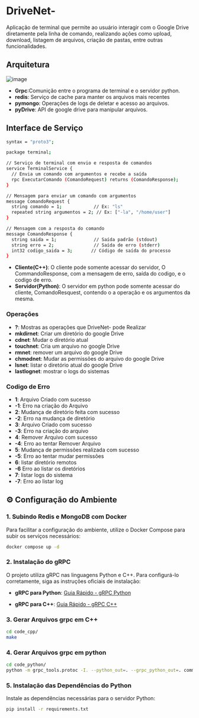 # DriveNet-
 Aplicação de terminal que permite ao usuário interagir com o Google Drive diretamente pela linha de comando, realizando ações como upload, download, listagem de arquivos, criação de pastas, entre outras funcionalidades. 
## Arquitetura
![image](https://github.com/user-attachments/assets/5aa41504-a526-4185-8f86-0f9a8c4a3451)
* **Grpc**:Comunição entre o programa de terminal e o servidor python.
* **redis**: Serviço de cache para manter os arquivos mais recentes
* **pymongo**: Operações de logs de deletar e acesso ao arquivos.
* **pyDrive**: API de google drive para manipular arquivos.

## Interface de Serviço
```bash
syntax = "proto3";

package terminal;

// Serviço de terminal com envio e resposta de comandos
service TerminalService {
  // Envia um comando com argumentos e recebe a saída
  rpc ExecutarComando (ComandoRequest) returns (ComandoResponse);
}

// Mensagem para enviar um comando com argumentos
message ComandoRequest {
  string comando = 1;            // Ex: "ls"
  repeated string argumentos = 2; // Ex: ["-la", "/home/user"]
}

// Mensagem com a resposta do comando
message ComandoResponse {
  string saida = 1;              // Saída padrão (stdout)
  string erro = 2;               // Saída de erro (stderr)
  int32 codigo_saida = 3;       // Código de saída do processo
}

```
* **Cliente(C++)**: O cliente pode somente acessar do servidor,  O CommandoResponse, com a mensagem de erro, saída do codigo, e o codigo de erro.
* **Servidor(Python)**: O servidor em python pode somente acessar do cliente, ComandoResquest, contendo o a operação e os argumentos da mesma.

### Operações 
   * **?**: Mostras as operações que DriveNet- pode Realizar
   * **mkdirnet**: Criar um diretório do google Drive
   * **cdnet**: Mudar o diretório atual
   * **touchnet**: Cria um arquivo no google Drive 
   * **rmnet**: remover um arquivo do google Drive
   * **chmodnet**: Mudar as permissões do arquivo do google Drive 
   * **lsnet**: listar o diretório atual do google Drive
   * **lastlognet**: mostrar o logs do sistemas
 
### Codigo de Erro
 * **1**:  Arquivo Criado com sucesso
 * **-1**: Erro na criação do Arquivo
 * **2**:  Mudança de diretório feita com sucesso
 * **-2**: Erro na mudança de diretório
 * **3**:  Arquivo Criado com sucesso
 * **-3**: Erro na criação do arquivo
 * **4**:  Remover Arquivo com sucesso
 * **-4**: Erro ao tentar Remover Arquivo
 * **5**:  Mudança de permissões realizada com sucesso
 * **-5**: Erro ao tentar mudar permissões
 * **6**:  listar diretório remotos
 * **-6**  Erro ao listar os diretórios
 * **7**:  listar logs  do sistema
 * **-7**: Erro ao listar log

## ⚙️ Configuração do Ambiente

### 1. Subindo Redis e MongoDB com Docker

Para facilitar a configuração do ambiente, utilize o Docker Compose para subir os serviços necessários:

```bash
docker compose up -d
```


### 2. Instalação do gRPC

O projeto utiliza gRPC nas linguagens Python e C++. Para configurá-lo corretamente, siga as instruções oficiais de instalação:

* **gRPC para Python**:
  [Guia Rápido - gRPC Python](https://grpc.io/docs/languages/python/quickstart/)

* **gRPC para C++**:
  [Guia Rápido - gRPC C++](https://grpc.io/docs/languages/cpp/quickstart/)


### 3. Gerar Arquivos grpc em C++ 
```bash
cd code_cpp/
make
```

### 4. Gerar Arquivos grpc em python 
```bash
cd code_python/
python -m grpc_tools.protoc -I. --python_out=. --grpc_python_out=. command.proto
```

### 5. Instalação das Dependências do Python
Instale as dependências necessárias para o servidor Python:

```bash
pip install -r requirements.txt
```

